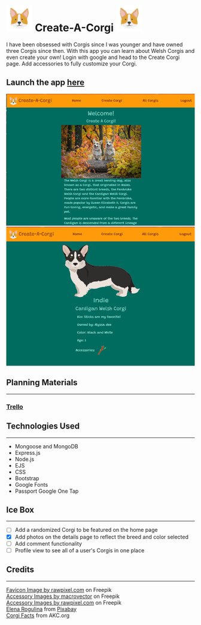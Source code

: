 # ![Corgi Face](public/images/corgiIcon.png) Create-A-Corgi ![Corgi Face](public/images/corgiIcon.png)

I have been obsessed with Corgis since I was younger and have owned three Corgis since then. With this app you can learn about Welsh Corgis and even create your own! Login with google and head to the Create Corgi page. Add accessories to fully customize your Corgi.

## Launch the app <a href="https://create-a-corgi.fly.dev">here</a>

![In game screenshot](public/images/Homepage.png)
![In game screenshot](public/images/Details.png)

## Planning Materials
***
### <a href="https://trello.com/b/tc9CuWTt/web-development">Trello</a>

## Technologies Used
***
- Mongoose and MongoDB
- Express.js
- Node.js
- EJS
- CSS
- Bootstrap
- Google Fonts
- Passport Google One Tap

## Ice Box
***
- [ ] Add a randomized Corgi to be featured on the home page
- [x] Add photos on the details page to reflect the breed and color selected
- [ ] Add comment functionality
- [ ] Profile view to see all of a user's Corgis in one place

## Credits
***
<a href="https://www.freepik.com/free-vector/v60-pla-kala-03-animals_3129737.htm#page=2&query=corgi%20icon&position=17&from_view=search&track=sph">Favicon Image by rawpixel.com</a> on Freepik  
<a href="https://www.freepik.com/free-vector/pet-dog-icons-collar-bowl-dog-illustration-dogs-kennel_13031445.htm#query=dog%20toy%20icon&position=7&from_view=search&track=sph">Accessory Images by macrovector</a> on Freepik  
<a href="https://www.freepik.com/free-vector/woman-accessories-photo-booth-props-vector_3460095.htm#query=accessory%20icon&position=0&from_view=search&track=sph">Accessory Images by rawpixel.com</a> on Freepik  
<a href="https://pixabay.com/users/elfinfox-12605865/?utm_source=link-attribution&amp;utm_medium=referral&amp;utm_campaign=image&amp;utm_content=4267401">Elena Rogulina</a> from <a href="https://pixabay.com//?utm_source=link-attribution&amp;utm_medium=referral&amp;utm_campaign=image&amp;utm_content=4267401">Pixabay</a>  
<a href="https://www.akc.org/expert-advice/lifestyle/cardigan-welsh-corgi-pembroke-welsh-corgi/">Corgi Facts</a> from AKC.org  
